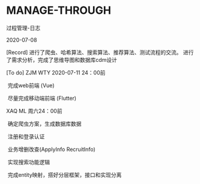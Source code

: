 # MANAGE-THROUGH
过程管理-日志

2020-07-08 

[Record]
进行了爬虫、哈希算法、搜索算法、推荐算法、测试流程的交流。
进行了需求分析，完成了思维导图和数据库cdm设计

[To do]
ZJM WTY 2020-07-11 24：00前

​               完成web前端 (Vue)

​               尽量完成移动端前端 (Flutter)



XAQ ML 周六24：00前

​               确定爬虫方案，生成数据库数据

​               注册和登录认证 

​               业务增删改查(ApplyInfo  RecruitInfo)

​               实现搜索功能逻辑

​               完成entity映射，搭好分层框架，接口和实现分离
